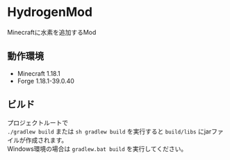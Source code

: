 # HydrogenMod
Minecraftに水素を追加するMod

## 動作環境
* Minecraft 1.18.1
* Forge 1.18.1-39.0.40

## ビルド
プロジェクトルートで<br>
`./gradlew build` または `sh gradlew build` を実行すると `build/libs` にjarファイルが作成されます。<br>
Windows環境の場合は `gradlew.bat build` を実行してください。
